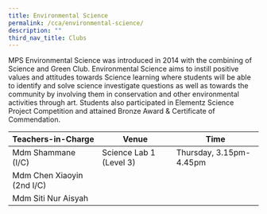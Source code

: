```yaml
---
title: Environmental Science
permalink: /cca/environmental-science/
description: ""
third_nav_title: Clubs
---
```

MPS Environmental Science was introduced in 2014 with the combining of Science and Green Club. Environmental Science aims to instill positive values and attitudes towards Science learning where students will be able to identify and solve science investigate questions as well as towards the community by involving them in conservation and other environmental activities through art. Students also participated in Elementz Science Project Competition and attained Bronze Award & Certificate of Commendation.


| Teachers-in-Charge | Venue | Time |
| -------- | -------- | -------- |
| Mdm Shammane (I/C)     | Science Lab 1 (Level 3)    | Thursday, 3.15pm-4.45pm     |
| Mdm Chen Xiaoyin (2nd I/C)     |      |      |
| Mdm Siti Nur Aisyah    |    |    |
